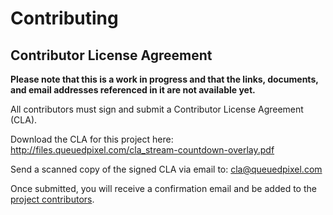 # Contributing

## Contributor License Agreement

**Please note that this is a work in progress and that the links, documents, and email addresses referenced in it are
not available yet.**

All contributors must sign and submit a Contributor License Agreement (CLA).

Download the CLA for this project here: <http://files.queuedpixel.com/cla_stream-countdown-overlay.pdf>

Send a scanned copy of the signed CLA via email to: <cla@queuedpixel.com>

Once submitted, you will receive a confirmation email and be added to the [project contributors](contributors.md).
